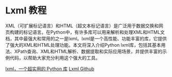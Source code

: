 # Lxml 教程

<show-structure depth="2"/>

XML（可扩展标记语言）和HTML（超文本标记语言）是广泛用于数据交换和网页构建的标记语言。在Python中，有许多库可以用来解析和处理XML和HTML文档，其中最强大和常用的之一是lxml。lxml是一个高性能、功能丰富的库，它提供了强大的XML和HTML处理功能。本文将深入介绍Python lxml库，包括其基本用法、XPath查询、XML和HTML解析、数据提取和实际应用场景，并提供丰富的示例代码，以帮助大家充分利用这个强大的工具。


<seealso>
<category ref="ref_docs">
    <a href="https://mp.weixin.qq.com/s/ln72PNjNog7G-0n-N9ENjg">lxml，一个超实用的 Python 库</a>
</category>
<category ref="ref_github">
    <a href="https://github.com/lxml/lxml">Lxml Github</a>
</category>
<category ref="ref_issues"></category>
<category ref="ref_hf"></category>
<category ref="ref_ms"></category>
</seealso>